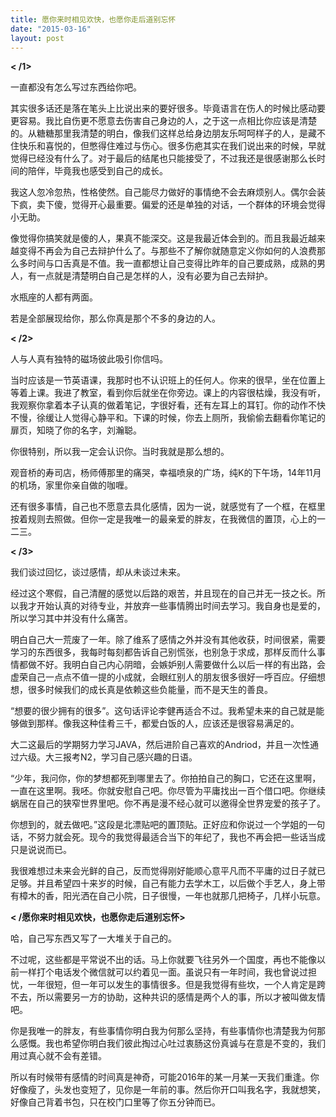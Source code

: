```yaml
---
title: 愿你来时相见欢快，也愿你走后道别忘怀
date: "2015-03-16"
layout: post
---
```



**< /1>**


一直都没有怎么写过东西给你吧。

其实很多话还是落在笔头上比说出来的要好很多。毕竟语言在伤人的时候比感动要更容易。我比自伤更不愿意去伤害自己身边的人，之于这一点相比你应该是清楚的。从糖糖那里我清楚的明白，像我们这样总给身边朋友乐呵呵样子的人，是藏不住快乐和喜悦的，但憋得住难过与伤心。很多伤疤其实在我们说出来的时候，早就觉得已经没有什么了。对于最后的结尾也只能接受了，不过我还是很感谢那么长时间的陪伴，毕竟我也感受到自己的成长。

我这人忽冷忽热，性格使然。自己能尽力做好的事情绝不会去麻烦别人。偶尔会装下疯，卖下傻，觉得开心最重要。偏爱的还是单独的对话，一个群体的环境会觉得小无助。

像觉得你搞笑就是傻的人，果真不能深交。这是我最近体会到的。而且我最近越来越变得不再会为自己去辩护什么了。与那些不了解你就随意定义你如何的人浪费那么多时间与口舌真是不值。我一直都想让自己变得比昨年的自己要成熟，成熟的男人，有一点就是清楚明白自己是怎样的人，没有必要为自己去辩护。

水瓶座的人都有两面。

若是全部展现给你，那么你真是那个不多的身边的人。

<!-- more -->

**< /2>**

人与人真有独特的磁场彼此吸引你信吗。

当时应该是一节英语课，我那时也不认识班上的任何人。你来的很早，坐在位置上等着上课。我进了教室，看到你后就坐在你旁边。课上的内容很枯燥，我没有听，我观察你拿着本子认真的做着笔记，字很好看，还有左耳上的耳钉。你的动作不快不慢，徐缓让人觉得心静平和。下课的时候，你去上厕所，我偷偷去翻看你笔记的扉页，知晓了你的名字，刘瀚聪。

你很特别，所以我一定会认识你。当时我就是那么想的。

观音桥的寿司店，杨师傅那里的痛哭，幸福喷泉的广场，纯K的下午场，14年11月的机场，家里你亲自做的咖喱。

还有很多事情，自己也不愿意去具化感情，因为一说，就感觉有了一个框，在框里按着规则去照做。但你一定是我唯一的最亲爱的胖友，在我微信的置顶，心上的一二三。

**< /3>**

我们谈过回忆，谈过感情，却从未谈过未来。

经过这个寒假，自己清醒的感觉以后路的艰苦，并且现在的自己并无一技之长。所以我才开始认真的对待专业，并放弃一些事情腾出时间去学习。我自身也是爱的，所以学习其中并没有什么痛苦。

明白自己大一荒废了一年。除了维系了感情之外并没有其他收获，时间很紧，需要学习的东西很多，我每时每刻都告诉自己别慌张，也别急于求成，那样反而什么事情都做不好。我明白自己内心阴暗，会嫉妒别人需要做什么以后一样的有出路，会虚荣自己一点点不值一提的小成就，会眼红别人的朋友很多很好一呼百应。仔细想想，很多时候我们的成长真是依赖这些负能量，而不是天生的善良。

“想要的很少拥有的很多”。这句话评论李健再适合不过。我希望未来的自己就是能够做到那样。像我这种佳肴三千，都爱白饭的人，应该还是很容易满足的。

大二这最后的学期努力学习JAVA，然后进阶自己喜欢的Andriod，并且一次性通过六级。大三报考N2，学习自己感兴趣的日语。

“少年，我问你，你的梦想都死到哪里去了。你拍拍自己的胸口，它还在这里啊，一直在这里啊。我呸。你就安慰自己吧。你尽管为平庸找出一百个借口吧。你继续蜗居在自己的狭窄世界里吧。你不再是漫不经心就可以邀得全世界宠爱的孩子了。

你想到的，就去做吧。”这段是北漂贴吧的置顶贴。正好应和你说过一个学姐的一句话，不努力就会死。现今的我觉得最适合当下的年纪了，我也不再会把一些话当成只是说说而已。

我很难想过未来会光鲜的自己，反而觉得刚好能顺心意平凡而不平庸的过日子就已足够。并且希望四十来岁的时候，自己有能力去学木工，以后做个手艺人，身上带有樟木的香，阳光洒在自己小院，日子很慢，一年也就那几把椅子，几样小玩意。

**< /愿你来时相见欢快，也愿你走后道别忘怀>**

哈，自己写东西又写了一大堆关于自己的。

不过呢，这些都是平常说不出的话。马上你就要飞往另外一个国度，再也不能像以前一样打个电话发个微信就可以约着见一面。虽说只有一年时间，我也曾说过担忧，一年很短，但一年可以发生的事情很多。但是我觉得有些坎，一个人肯定是跨不去，所以需要另一方的协助，这种共识的感情是两个人的事，所以才被叫做友情吧。

你是我唯一的胖友，有些事情你明白我为何那么坚持，有些事情你也清楚我为何那么感慨。我也希望你明白我们彼此掏过心吐过衷肠这份真诚与在意是不变的，我们用过真心就不会有差错。

所以有时候带有感情的时间真是神奇，可能2016年的某一月某一天我们重逢。你好像瘦了，头发也变短了，见你是一年前的事。然后你开口叫我名字，我就想笑，好像自己背着书包，只在校门口里等了你五分钟而已。

